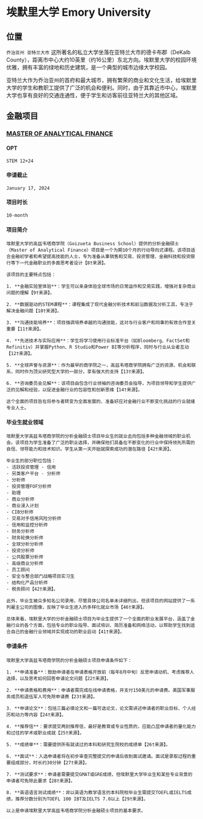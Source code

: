 # 埃默里大学 Emory University

## 位置
`乔治亚州 亚特兰大市`
这所著名的私立大学坐落在亚特兰大市的德卡布郡（DeKalb County），距离市中心大约10英里（约16公里）东北方向。埃默里大学的校园环境优雅，拥有丰富的绿地和历史建筑，是一个典型的城市边缘大学校园。

亚特兰大作为乔治亚州的首府和最大城市，拥有繁荣的商业和文化生活，给埃默里大学的学生和教职工提供了广泛的机会和便利。同时，由于其靠近市中心，埃默里大学也享有良好的交通连通性，便于学生和访客前往亚特兰大的其他区域。

## 金融项目

### [MASTER OF ANALYTICAL FINANCE](https://goizueta.emory.edu/masters-in-finance)

#### OPT
```
STEM 12+24
```

#### 申请截止
```
January 17, 2024
```

#### 项目时长 
```
10-month
```

#### 项目简介
```
埃默里大学的高兹韦塔商学院（Goizueta Business School）提供的分析金融硕士（Master of Analytical Finance）项目是一个为期10个月的行动导向式课程。该项目适合金融初学者和希望提高技能的人士，专为准备从事销售和交易、投资管理、金融科技和投资银行等下一代金融职业的多面思考者设计【8†来源】。

该项目的主要特点包括：

1. **金融实验室体验**：学生可以亲身体验全球市场的日常运作和交易实践，增强对复杂商业问题的理解【9†来源】。

2. **数据驱动的STEM课程**：课程集成了现代金融分析技术和前沿数据及分析工具，专注于解决金融问题【10†来源】。

3. **沟通技能培养**：项目强调培养卓越的沟通技能，这对与行业客户和同事的有效合作至关重要【11†来源】。

4. **先进技术与实际应用**：学生将学习使用行业标准平台（如Bloomberg、FactSet和Refinitiv）并掌握Python、R Studio和Power BI等分析程序，同时与行业从业者互动【12†来源】。

5. **全球声誉与资源**：作为最早的商学院之一，高兹韦塔商学院拥有广泛的资源、机会和联系，同时作为顶尖研究型大学的一部分，享有强大的支持【13†来源】。

6. **咨询委员会见解**：该项目由包含行业领袖的咨询委员会指导，为项目领导和学生提供广泛的见解和经验，以促进金融行业的包容性和创新思维【14†来源】。

这个全面的项目旨在将参与者转变为全面发展的、准备好应对金融行业不断变化挑战的行业就绪专业人士。
```

#### 毕业生就业领域
```
埃默里大学高兹韦塔商学院的分析金融硕士项目毕业生的就业去向包括多种金融领域的职业机会。该项目为学生准备了广泛的职业选择，并确保他们具备在不断变化的行业中保持领先所需的自信、领导能力和技术知识。学生从第一天开始就探索成功的潜在路径【42†来源】。

毕业生的部分职位包括：
- 活跃投资管理 - 信用
- 另类客户平台 - 分析师
- 分析师
- 投资管理FOF分析师
- 助理
- 商业分析师
- 商业浸入计划
- CIB分析师
- 交易对手信用风险分析师
- 信用和监控分析师
- 财务分析师
- 财务轮换分析师
- 全球分析分析师
- 投资分析师
- 公共股票分析师
- 高级商业分析师
- 员工顾问
- 安全与整合部门战略项目实习生
- 结构化产品分析师
- 税务顾问【42†来源】。

此外，毕业生被众多知名公司录用，尽管具体公司名单未详细列出，但该项目的网站提供了一系列雇主公司的图像，反映了毕业生进入的多样化就业市场【46†来源】。

总体来看，埃默里大学的分析金融硕士项目为毕业生提供了一个全面的职业发展平台，涵盖了金融行业的各个方面，包括专业的职业指导、面试培训、简历准备和网络活动，以帮助学生找到适合自己的金融行业领域并实现成功的职业启动【41†来源】。
```

#### 申请条件
```
埃默里大学高兹韦塔商学院的分析金融硕士项目申请条件如下：

1. **申请准备**：鼓励申请者在申请表格开放前（每年8月中旬）反思申请动机、考虑推荐人选择，以及思考如何回答申请论文问题【22†来源】。

2. **申请表格和费用**：申请者需完成在线申请表格，并支付150美元的申请费。美国军事服务成员和退伍军人可免除申请费【23†来源】。

3. **申请论文**：包括三篇必填论文和一篇可选论文，论文需讲述申请者的职业目标、个人经历和动力等内容【24†来源】。

4. **推荐信**：要求提交两封推荐信，最好是教育或专业性质的，应能凸显申请者的量化能力和过往的学术或职业成就【25†来源】。

5. **成绩单**：需要提供所有就读过的本科和研究生院校的成绩单【26†来源】。

6. **面试**：入选申请者将在初步审查完整提交的申请后收到面试邀请。面试是录取过程的重要组成部分，时长约30分钟【27†来源】。

7. **测试要求**：申请者需要提交GMAT或GRE成绩，但埃默里大学毕业生和某些专业背景的申请者可免除此要求【28†来源】。

8. **英语语言测试成绩**：非以英语为教学语言的本科院校毕业生需提交TOEFL或IELTS成绩，推荐分数分别为TOEFL 100 IBT及IELTS 7.0以上【29†来源】。

以上是申请埃默里大学高兹韦塔商学院分析金融硕士项目的基本要求。
```